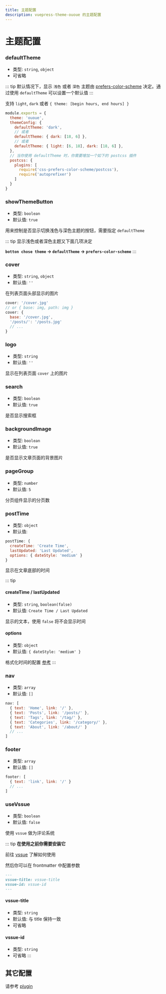 ```yaml
---
title: 主题配置
description: vuepress-theme-ououe 的主题配置
---
```


# 主题配置

### defaultTheme <Badge text="^1.3.6"/>

- 类型: `string`, `object`
- 可省略

::: tip
默认情况下，显示 `浅色` 或者 `深色` 主题由 [prefers-color-scheme](https://developer.mozilla.org/zh-CN/docs/Web/CSS/@media/prefers-color-scheme) 决定。通过使用 `defaultTheme` 可以设置一个默认值
:::

支持 `light`, `dark` 或者 `{ theme: [begin hours, end hours] }`

``` js {4,6,8,13}
module.exports = {
  theme: 'ououe',
  themeConfig: {
    defaultTheme: 'dark',
    // 或者
    defaultTheme: { dark: [18, 6] },
    // 或者
    defaultTheme: { light: [6, 18], dark: [18, 6] },
  },
  // 当你使用 defaultTheme 时，你需要增加一个如下的 postcss 插件
  postcss: {
    plugins: [
      require('css-prefers-color-scheme/postcss'),
      require('autoprefixer')
    ]
  }
}
```

### showThemeButton <Badge text="^1.3.6"/>

- 类型: `boolean`
- 默认值: `true`

用来控制是否显示切换浅色与深色主题的按钮，需要指定 `defaultTheme`

::: tip
显示浅色或者深色主题又下面几项决定

**`botton chose theme` -> `defaultTheme` -> `prefers-color-scheme`**
:::

### cover

- 类型: `string`, `object`
- 默认值: `''`

在列表页面头部显示的图片

``` js
cover: '/cover.jpg'
// or { base: img, path: img }
cover: {
  base: '/cover.jpg',
  '/posts/': '/posts.jpg'
  // ...
}
```

### logo

- 类型: `string`
- 默认值: `''`

显示在列表页面 `cover` 上的图片

### search

- 类型: `boolean`
- 默认值: `true`

是否显示搜索框

### backgroundImage <Badge text="^1.3.4"/>

- 类型: `boolean`
- 默认值: `true`

是否显示文章页面的背景图片

### pageGroup

- 类型: `number`
- 默认值: `5`

分页组件显示的分页数

### postTime

- 类型: `object`
- 默认值:

``` js
postTime: {
  createTime: 'Create Time',
  lastUpdated: 'Last Updated',
  options: { dateStyle: 'medium' }
}
```

显示在文章底部的时间

::: tip
#### createTime / lastUpdated

- 类型: `string`, `boolean(false)`
- 默认值: `Create Time / Last Updated`

显示的文本，使用 `false` 将不会显示时间

#### options <Badge text="^1.4.1"/>

- 类型: `object`
- 默认值: `{ dateStyle: 'medium' }`

格式化时间的配置 [参考](https://developer.mozilla.org/zh-CN/docs/Web/JavaScript/Reference/Global_Objects/Date/toLocaleString)
:::

### nav

- 类型: `array`
- 默认值: `[]`

``` js
nav: [
  { text: 'Home', link: '/' },
  { text: 'Posts', link: '/posts/' },
  { text: 'Tags', link: '/tag/' },
  { text: 'Categories', link: '/category/' },
  { text: 'About', link: '/about/' }
  // ...
]
```

### footer

- 类型: `array`
- 默认值: `[]`

``` js
footer: [
  { text: 'link', link: '/' }
  // ...
]
```

### useVssue <Badge text="^1.4.1"/>

- 类型: `boolean`
- 默认值: `false`

使用 `vssue` 做为评论系统

::: tip
**在使用之前你需要安装它**

前往 [vssue](https://vssue.js.org/guide/vuepress.html) 了解如何使用

然后你可以在 frontmatter 中配置参数

``` md
---
vssue-title: vssue-title
vssue-id: vssue-id
---
```

#### vssue-title

- 类型: `string`
- 默认值: 与 title 保持一致
- 可省略

#### vssue-id

- 类型: `string`
- 可省略
:::

## 其它配置

请参考 [plugin](../plugin/blog-multidir)
